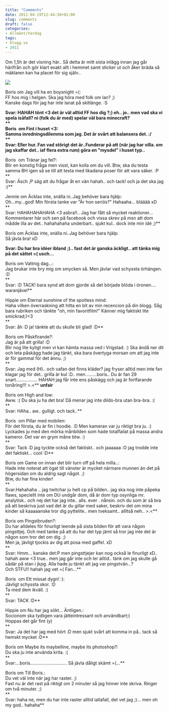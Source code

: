 ```yaml
---
title: "Comments"
date: 2011-04-19T12:44:50+01:00
slug: comments
draft: false
categories:
- Allmänt/Vardag
tags:
- blogg.se
- 2011
---
```

Om 1,5h är det visning här.. Så detta är mitt sista inlägg innan jag går härifrån och gör klart exakt allt i hemmet samt sticker ut och åker bräda så mäklaren kan ha placet för sig själv..  
  
![](/assets/images/blogg.se/exclamation_143756158.jpg)  
  
Boris om Jag vill ha en boysnight =(:  
FF hos mig i helgen. Ska jag höra med folk om lan? ;)  
Kanske dags för jag har inte lanat på skitlänge. :S  
  
**Svar: HAHAH tönt <3 det är väl alltid FF hos dig ?;) eh.. jo.. men vad ska vi spela isåfall? ni (folk du är med) spelar väl bara minecraft?  
**  
Boris  om Fint i huset <3:  
Samma inredningsdilemma som jag. Det är svårt att balansera det. :/  
**  
Svar: Eller hur. Fan vad störigt det är..Funderar på att (när jag har villa. om jag skaffar det.. iaf flera extra rum) göra en "mysdel" i huset typ..**  
  
Boris  om Tränar jag fel?:  
Blir en konstig fråga men visst, kan kolla om du vill. Btw, ska du testa samma BH igen så se till att testa med likadana poser för att vara säker. :P  
**  
Svar: Äsch ;P säg att du frågar åt en vän hahah.. och tack! och ja det ska jag :)**  
  
Jennie om Äcklas inte, snälla ni..Jag behöver bara hjälp:  
Oh...my...god! Min första tanke var "Är hon seriös?" Hahaaha... blääää xD  
**  
Svar: HAHAHAHAHAHA <3 asbra!!.. Jag har fått så mycket reaktioner... Kommentarer här och sen på facebook och vissa skrev på msn att dom mådde illa av det.. hahahahaha underbart.. sjukt kul.. dock inte min idé ;)**  
  
Boris om Äcklas inte, snälla ni..Jag behöver bara hjälp:  
Så jävla bra! xD  
  
**Svar: Du har bra idéer ibland ;).. fast det är ganska äckligt.. att tänka mig på det sättet =( usch...**  
  
Boris om Vattnig dag...:  
Jag brukar inte bry mig om smycken så. Men jävlar vad schyssta örhängen. :D  
**  
Svar: :D TACK! bara synd att dom gjorde så det började blöda i öronen.... waranjävel**  
  
Hippie om Eternal sunshine of the spotless mind:  
Haha vilken överraskning att hitta en bit av min recencion på din blogg. Såg bara rubriken och tänkte "oh, min favoritfilm!" Känner mig faktiskt lite smickrad;)<3  
**  
Svar: åh :D ja! tänkte att du skulle bli glad! :D**  
  
Boris om Påskfirande?:  
Jag är på att grilla! :D  
Blir nog lite kyligt men vi kan hämta massa ved i Vrigstad. :) Ska ändå ner dit och leta påskägg hade jag tänkt, ska bara övertyga morsan om att jag inte är för gammal för det ännu. ;)  
**  
Svar: Jag med (H).. och vafan det finns kläder? jag fryser alltid men inte fan klagar jag för det.. grilla är kul :D.. men.........boris.. Du är fan 29 snart................. HAHAH jag får inte ens påskägg och jag är fortfarande tonåring!!! >.<** **unfair**  
  
Boris om High and low:  
Aww. :( Du ska ju ha det bra! Då menar jag inte dildo-bra utan bra-bra. :(  
**  
Svar: HAha.. aw.. gulligt. och tack..**  
  
Boris  om Pillar med mobilen:  
För det första, du är fin i hoodie. :D Men kameran var ju riktigt bra ju. :) Lyckades ju med den mörka månbilden som hade totalfailat på massa andra kameror. Det var en grym måne btw. :)  
**  
Svar: Tack :D jag tyckte också det faktiskt.. och jaaaaaa :O jag trodde inte det faktiskt... cool :D**  
  
Boris om Game on innan det blir turn off på hela milla..:  
Hade inte noterat att ögat till vänster är mycket närmare munnen än det på högersidan om du aldrig sagt något. ;)  
Btw, du har fina kinder!  
**  
Svar:Hahahaha .. jag twitchar ju helt cp på bilden.. jag ska nog inte påpeka flaws, speciellt inte om DU undgår dom, då är dom typ osynliga mr. analytisk.. och nej det har jag inte.. alls. ever . nånsin. och du som är så bra på att beskriva just vad det är du gillar med saker, beskriv det om mina kinder så kaaaaanske tror dig pyttelite.. men tveksamt.. allltså neh.. >.<**  
  
Boris om Pingstbruden?:  
Du har alldeles för finurligt leende på sista bilden för att vara någon pingsttjej. Och med tanke på att du har det typ jämt så tror jag inte det är någon som tror det om dig. ;)  
Men ja, jävligt tjockis av dig att posa med gaffel. xD  
**  
Svar: Hmm... kanske det:P men pingsttjejer kan nog också le finurligt xD.. hahah aww <3 true.. men jag går inte och ler alltid.. tänk om jag skulle gå sådär på stan i jkpg. Alla hade ju tänkt att jag var pingstvän...?  
Och STFU!! hahah jag vet =( Fan...**  
  
Boris  om Ett missat dygn! :):  
Jävligt schyssta skor. :D  
Ta med dem ikväll. :)  
**  
Svar: TACK :D**  
  
Hippie om Nu har jag sökt... Äntligen.:  
Socionom ska tydligen vara jätteintressant och användbart;)  
Hoppas det går fint (y)  
**  
Svar: Ja det har jag med hört :D men sjukt svårt att komma in på.. tack så hemskt mycket :D**  
  
Boris om Maybe its maybelline, maybe its photoshop?:  
Du ska ju inte använda krita. :(  
**  
Svar:...boris............................. Så jävla dåligt skämt =(...**  
  
Boris om Till Boris.:  
Du vet väl inte när jag har raster. ;)  
Fast nu är det rast på riktigt om 2 minuter så jag hinner inte skriva. Ringer om två minuter. ;)  
**  
Svar: haha ne, men du har inte raster alltid iallafall, det vet jag ;)... men oh my god.. hahaha**